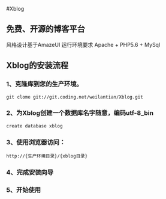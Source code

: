 #Xblog

免费、开源的博客平台
-----------------------------------

风格设计基于AmazeUI
运行环境要求 Apache + PHP5.6 + MySql

Xblog的安装流程
-----------------------------------

### 1、克隆库到您的生产环境。
    git clome git://git.coding.net/weilantian/Xblog.git
### 2、为Xblog创建一个数据库名字随意，编码utf-8_bin
    create database xblog
### 3、使用浏览器访问：
    http://{生产环境目录}/{xblog目录}
### 4、完成安装向导
### 5、开始使用